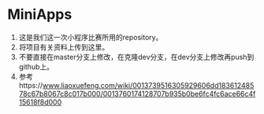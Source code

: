 # MiniApps
1. 这是我们这一次小程序比赛所用的repository。
2. 将项目有关资料上传到这里。
3. 不要直接在master分支上修改，在克隆dev分支，在dev分支上修改再push到github上。
4. 参考https://www.liaoxuefeng.com/wiki/0013739516305929606dd18361248578c67b8067c8c017b000/0013760174128707b935b0be6fc4fc6ace66c4f15618f8d000
